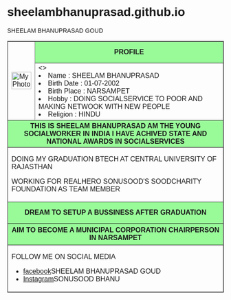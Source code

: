 # sheelambhanuprasad.github.io<!DOCTYPE html>
<html>
<head>
    <title>Title</title>SHEELAM BHANUPRASAD GOUD 
</head>
<body style="font-family:Arial;">
    <center>
    <table width="700px" border="1">
        <tr>
            <td rowspan="2">
                <img src="BHANUPRASAD." alt="My Photo" width="100%">
            </td>
            <th width="500px" height="50px" bgcolor="PaleGreen">PROFILE </th>
        </tr>
        <tr>
            <td>
                <>
                    <li>Name : SHEELAM BHANUPRASAD</li>
                    <li>Birth Date : 01-07-2002</li>
                    <li>Birth Place : NARSAMPET</li>
                    <li>Hobby : DOING SOCIALSERVICE TO POOR AND MAKING NETWOOK WITH NEW PEOPLE</li>
                    <li>Religion : HINDU</li>
                </ul>
            </td>
        </tr>
        <tr>
            <th colspan="2" height="50px" bgcolor="PaleGreen">THIS IS SHEELAM BHANUPRASAD AM THE YOUNG SOCIALWORKER IN INDIA I HAVE ACHIVED STATE AND NATIONAL AWARDS IN SOCIALSERVICES </th       </tr>
        <tr>
            <td colspan="2">
                <p>DOING MY GRADUATION BTECH AT CENTRAL UNIVERSITY OF RAJASTHAN</p>
                <p>WORKING FOR REALHERO SONUSOOD'S SOODCHARITY FOUNDATION AS TEAM MEMBER </p>
            </td>
        </tr>
        <tr>
            <th colspan="2" height="50px" bgcolor="PaleGreen">DREAM TO SETUP A BUSSINESS AFTER GRADUATION </th>
            </td>
        </tr>
        <tr>
            <th colspan="2" height="50px" bgcolor="PaleGreen">AIM TO BECOME A MUNICIPAL CORPORATION CHAIRPERSON IN NARSAMPET </th>
        </tr>
        <tr>
            <td colspan="2">
                <p>FOLLOW ME ON SOCIAL MEDIA</p>
                <ul>
                    <li><a href="https://www.facebook.com">facebook</a>SHEELAM BHANUPRASAD GOUD </li>
                    <li><a href="https://www.twitter.com">Instagram</a>SONUSOOD BHANU</li>
                </ul>
            </td>
        </tr>
    </table>
    </center>
</body>
</html>
